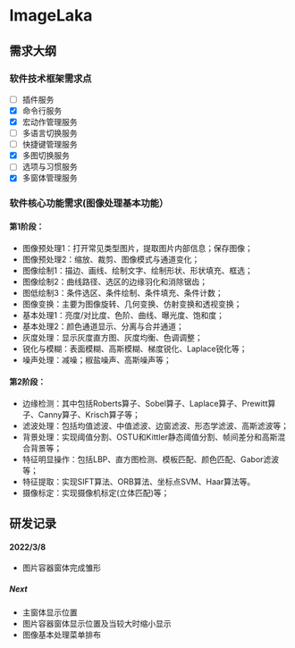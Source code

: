 # ImageLaka

## 需求大纲

### 软件技术框架需求点

- [ ] 插件服务
- [x] 命令行服务
- [x] 宏动作管理服务
- [ ] 多语言切换服务
- [ ] 快捷键管理服务
- [x] 多图切换服务
- [ ] 选项与习惯服务
- [x] 多窗体管理服务

### 软件核心功能需求(图像处理基本功能）

#### 第1阶段：
- 图像预处理1：打开常见类型图片，提取图片内部信息；保存图像；
- 图像预处理2：缩放、裁剪、图像模式与通道变化；
- 图像绘制1：描边、画线、绘制文字、绘制形状、形状填充、框选；
- 图像绘制2：曲线路径、选区的边缘羽化和消除锯齿；
- 图低绘制3：条件选区、条件绘制、条件填充、条件计数；
- 图像变换：主要为图像旋转、几何变换、仿射变换和透视变换；
- 基本处理1：亮度/对比度、色阶、曲线、曝光度、饱和度；
- 基本处理2：颜色通道显示、分离与合并通道；
- 灰度处理：显示灰度直方图、灰度均衡、色调调整；
- 锐化与模糊：表面模糊、高斯模糊、梯度锐化、Laplace锐化等；
- 噪声处理：减噪；椒盐噪声、高斯噪声等；

#### 第2阶段：
- 边缘检测：其中包括Roberts算子、Sobel算子、Laplace算子、Prewitt算子、Canny算子、Krisch算子等；
- 滤波处理：包括均值滤波、中值滤波、边窗滤波、形态学滤波、高斯滤波等；
- 背景处理：实现阈值分割、OSTU和Kittler静态阈值分割、帧间差分和高斯混合背景等；
- 特征明显操作：包括LBP、直方图检测、模板匹配、颜色匹配、Gabor滤波等；
- 特征提取：实现SIFT算法、ORB算法、坐标点SVM、Haar算法等。
- 摄像标定：实现摄像机标定(立体匹配)等；

## 研发记录

#### **2022/3/8**
- 图片容器窗体完成雏形
##### Next
- 主窗体显示位置
- 图片容器窗体显示位置及当较大时缩小显示
- 图像基本处理菜单排布
